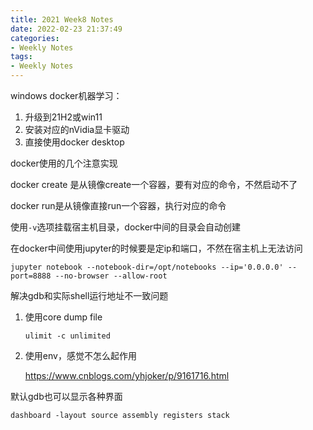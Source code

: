 ```yaml
---
title: 2021 Week8 Notes
date: 2022-02-23 21:37:49
categories:
- Weekly Notes
tags:
- Weekly Notes
---
```


windows docker机器学习：

1. 升级到21H2或win11
2. 安装对应的nVidia显卡驱动
3. 直接使用docker desktop

docker使用的几个注意实现

docker create 是从镜像create一个容器，要有对应的命令，不然启动不了

docker run是从镜像直接run一个容器，执行对应的命令

使用`-v`选项挂载宿主机目录，docker中间的目录会自动创建

在docker中间使用jupyter的时候要是定ip和端口，不然在宿主机上无法访问

```
jupyter notebook --notebook-dir=/opt/notebooks --ip='0.0.0.0' --port=8888 --no-browser --allow-root
```



解决gdb和实际shell运行地址不一致问题

1. 使用core dump file

   ```
   ulimit -c unlimited
   ```

2. 使用env，感觉不怎么起作用

   https://www.cnblogs.com/yhjoker/p/9161716.html

默认gdb也可以显示各种界面

```
dashboard -layout source assembly registers stack
```


